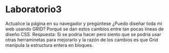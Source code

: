 # Laboratorio3
Actualice la página en su navegador y pregúntese ¿Puedo diseñar toda mi web usando GRID? Porqué se dan estos cambios entre tan pocas líneas de diseño CSS.
Respuesta: Si se podria hacer pero siento que se podria usar otras herraminetas para mejorarlo y la razón de los cambios es que Grid manipula la estructura entera en bloques.
